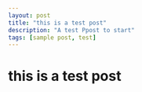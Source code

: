 ```yaml
---
layout: post
title: "this is a test post"
description: "A test Ppost to start"
tags: [sample post, test]
---
```


# this is a test post
